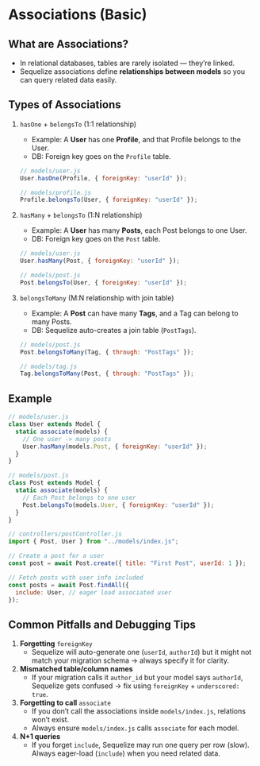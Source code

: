 # Associations (Basic)

## What are Associations?

- In relational databases, tables are rarely isolated — they’re linked.
- Sequelize associations define **relationships between models** so you can query related data easily.

## Types of Associations

1. `hasOne` + `belongsTo` (1:1 relationship)

   - Example: A **User** has one **Profile**, and that Profile belongs to the User.
   - DB: Foreign key goes on the `Profile` table.

   ```js
   // models/user.js
   User.hasOne(Profile, { foreignKey: "userId" });

   // models/profile.js
   Profile.belongsTo(User, { foreignKey: "userId" });
   ```

2. `hasMany` + `belongsTo` (1:N relationship)

   - Example: A **User** has many **Posts**, each Post belongs to one User.
   - DB: Foreign key goes on the `Post` table.

   ```js
   // models/user.js
   User.hasMany(Post, { foreignKey: "userId" });

   // models/post.js
   Post.belongsTo(User, { foreignKey: "userId" });
   ```

3. `belongsToMany` (M:N relationship with join table)

   - Example: A **Post** can have many **Tags**, and a Tag can belong to many Posts.
   - DB: Sequelize auto-creates a join table (`PostTags`).

   ```js
   // models/post.js
   Post.belongsToMany(Tag, { through: "PostTags" });

   // models/tag.js
   Tag.belongsToMany(Post, { through: "PostTags" });
   ```

## Example

```js
// models/user.js
class User extends Model {
  static associate(models) {
    // One user -> many posts
    User.hasMany(models.Post, { foreignKey: "userId" });
  }
}

// models/post.js
class Post extends Model {
  static associate(models) {
    // Each Post belongs to one user
    Post.belongsTo(models.User, { foreignKey: "userId" });
  }
}

// controllers/postController.js
import { Post, User } from "../models/index.js";

// Create a post for a user
const post = await Post.create({ title: "First Post", userId: 1 });

// Fetch posts with user info included
const posts = await Post.findAll({
  include: User, // eager load associated user
});
```

## Common Pitfalls and Debugging Tips

1. **Forgetting** `foreignKey`
   - Sequelize will auto-generate one (`userId`, `authorId`) but it might not match your migration schema → always specify it for clarity.
2. **Mismatched table/column names**
   - If your migration calls it `author_id` but your model says `authorId`, Sequelize gets confused → fix using `foreignKey` + `underscored: true`.
3. **Forgetting to call** `associate`
   - If you don’t call the associations inside `models/index.js`, relations won’t exist.
   - Always ensure `models/index.js` calls `associate` for each model.
4. **N+1 queries**
   - If you forget `include`, Sequelize may run one query per row (slow). Always eager-load (`include`) when you need related data.
